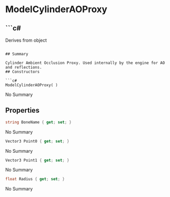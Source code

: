 # ModelCylinderAOProxy

## ```c#
Derives from object
```

## Summary

Cylinder Ambient Occlusion Proxy. Used internally by the engine for AO and reflections.
## Constructors

```c#
ModelCylinderAOProxy( ) 
```
No Summary
## Properties

```c#
string BoneName { get; set; } 
```
No Summary
```c#
Vector3 Point0 { get; set; } 
```
No Summary
```c#
Vector3 Point1 { get; set; } 
```
No Summary
```c#
float Radius { get; set; } 
```
No Summary
